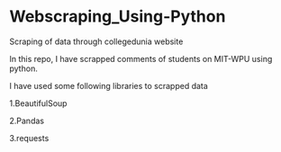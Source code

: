 # Webscraping_Using-Python
Scraping of data through collegedunia website

In this repo, I have scrapped comments of students on MIT-WPU using python.

I have used some following libraries to scrapped data

1.BeautifulSoup

2.Pandas

3.requests

